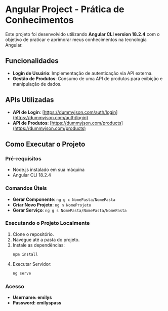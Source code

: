 # Angular Project - Prática de Conhecimentos

Este projeto foi desenvolvido utilizando **Angular CLI version 18.2.4** com o objetivo de praticar e aprimorar meus conhecimentos na tecnologia Angular.

## Funcionalidades

- **Login de Usuário**: Implementação de autenticação via API externa.
- **Gestão de Produtos**: Consumo de uma API de produtos para exibição e manipulação de dados.

## APIs Utilizadas

- **API de Login**: [https://dummyjson.com/auth/login](https://dummyjson.com/auth/login)
- **API de Produtos**: [https://dummyjson.com/products](https://dummyjson.com/products)

## Como Executar o Projeto

### Pré-requisitos

- Node.js instalado em sua máquina
- Angular CLI 18.2.4

### Comandos Úteis

- **Gerar Componente**: `ng g c NomePasta/NomePasta`
- **Criar Novo Projeto**: `ng n NomeProjeto`
- **Gerar Serviço**: `ng g s NomePasta/NomePasta/NomePasta`

### Executando o Projeto Localmente

1. Clone o repositório.
2. Navegue até a pasta do projeto.
3. Instale as dependências:  
   ```bash
   npm install
4. Executar Servidor:
     ```bash
     ng serve

### Acesso

- **Username: emilys**
- **Password: emilyspass**

